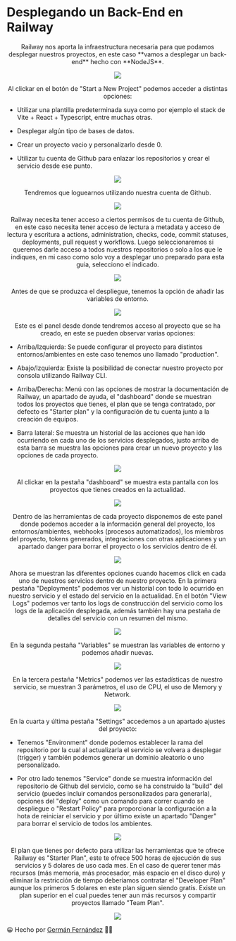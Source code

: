 
# Desplegando un Back-End en Railway

<p align="center">
Railway nos aporta la infraestructura necesaria para que podamos desplegar nuestros proyectos, en este caso **vamos a desplegar un back-end** hecho con **NodeJS**.
</p>

<p align="center">
  <img src="./Imagenes_Readme/Railway.png">
</p>

<p align="center">
Al clickar en el botón de "Start a New Project" podemos acceder a distintas opciones:

- Utilizar una plantilla predeterminada suya como por ejemplo el stack de Vite + React + Typescript, entre muchas otras.
 
- Desplegar algún tipo de bases de datos.
  
- Crear un proyecto vacio y personalizarlo desde 0.
 
- Utilizar tu cuenta de Github para enlazar los repositorios y crear el servicio desde ese punto.
  
</p>

<p align="center">
  <img src="./Imagenes_Readme/NuevoProyecto.png">
</p>

<p align="center">
Tendremos que loguearnos utilizando nuestra cuenta de Github.
</p>

<p align="center">
  <img src="./Imagenes_Readme/LoginGithub.png">
</p>

<p align="center">
Railway necesita tener acceso a ciertos permisos de tu cuenta de Github, en este caso necesita tener acceso de lectura a metadata y acceso de lectura y escritura a actions, administration, checks, code, commit statuses, deployments, pull request y workflows. Luego seleccionaremos si queremos darle acceso a todos nuestros repositorios o solo a los que le indiques, en mi caso como solo voy a desplegar uno preparado para esta guia, selecciono el indicado.
</p>

<p align="center">
  <img src="./Imagenes_Readme/AccesoRailwayGithub.png">
</p>

<p align="center">
Antes de que se produzca el despliegue, tenemos la opción de añadir las variables de entorno.
</p>

<p align="center">
  <img src="./Imagenes_Readme/AñadirVariablesEntorno.png">
</p>

<p align="center">
Este es el panel desde donde tendremos acceso al proyecto que se ha creado, en este se pueden observar varias opciones:

- Arriba/Izquierda: Se puede configurar el proyecto para distintos entornos/ambientes en este caso tenemos uno llamado "production".
  
- Abajo/Izquierda: Existe la posibilidad de conectar nuestro proyecto por consola utilizando Railway CLI.
  
- Arriba/Derecha: Menú con las opciones de mostrar la documentación de Railway, un apartado de ayuda, el "dashboard" donde se muestran todos los proyectos que tienes, el plan que se tenga contratado, por defecto es "Starter plan" y la configuración de tu cuenta junto a la creación de equipos.
  
- Barra lateral: Se muestra un historial de las acciones que han ido ocurriendo en cada uno de los servicios desplegados, justo arriba de esta barra se muestra las opciones para crear un nuevo proyecto y las opciones de cada proyecto.
</p>

<p align="center">
  <img src="./Imagenes_Readme/Dashboard.png">
</p>

<p align="center">
Al clickar en la pestaña "dashboard" se muestra esta pantalla con los proyectos que tienes creados en la actualidad.
</p>

<p align="center">
  <img src="./Imagenes_Readme/Proyectos.png">
</p>

<p align="center">
Dentro de las herramientas de cada proyecto disponemos de este panel donde podemos acceder a la información general del proyecto, los entornos/ambientes, webhooks (procesos automatizados), los miembros del proyecto, tokens generados, integraciones con otras aplicaciones y un apartado danger para borrar el proyecto o los servicios dentro de él.
</p>

<p align="center">
  <img src="./Imagenes_Readme/ProyectoSettings.png">
</p>

<p align="center">
Ahora se muestran las diferentes opciones cuando hacemos click en cada uno de nuestros servicios dentro de nuestro proyecto. En la primera pestaña "Deployments" podemos ver un historial con todo lo ocurrido en nuestro servicio y el estado del servicio en la actualidad. En el botón "View Logs" podemos ver tanto los logs de construcción del servicio como los logs de la aplicación desplegada, además también hay una pestaña de detalles del servicio con un resumen del mismo.
</p>

<p align="center">
  <img src="./Imagenes_Readme/Deployments.png">
</p>

<p align="center">
En la segunda pestaña "Variables" se muestran las variables de entorno y podemos añadir nuevas.
</p>

<p align="center">
  <img src="./Imagenes_Readme/Variables.png">
</p>

<p align="center">
En la tercera pestaña "Metrics" podemos ver las estadísticas de nuestro servicio, se muestran 3 parámetros, el uso de CPU, el uso de Memory y Network.
</p>

<p align="center">
  <img src="./Imagenes_Readme/Metrics.png">
</p>

<p align="center">
En la cuarta y última pestaña "Settings" accedemos a un apartado ajustes del proyecto:

- Tenemos "Environment" donde podemos establecer la rama del repositorio por la cual al actualizarla el servicio se volvera a desplegar (trigger) y también podemos generar un dominio aleatorio o uno personalizado.
  
- Por otro lado tenemos "Service" donde se muestra información del repositorio de Github del servicio, como se ha construido la "build" del servicio (puedes incluir comandos personalizados para generarla), opciones del "deploy" como un comando para correr cuando se despliegue o "Restart Policy" para proporcionar la configuración a la hota de reiniciar el servicio y por último existe un apartado "Danger" para borrar el servicio de todos los ambientes.
</p>

<p align="center">
  <img src="./Imagenes_Readme/Settings.png">
</p>

<p align="center">
El plan que tienes por defecto para utilizar las herramientas que te ofrece Railway es "Starter Plan", este te ofrece 500 horas de ejecución de sus servicios y 5 dolares de uso cada mes. En el caso de querer tener más recursos (más memoria, más procesador, más espacio en el disco duro) y eliminar la restricción de tiempo deberiamos contratar el "Developer Plan" aunque los primeros 5 dolares en este plan siguen siendo gratis. Existe un plan superior en el cual puedes tener aun más recursos y compartir proyectos llamado "Team Plan".
</p>

<p align="center">
  <img src="./Imagenes_Readme/Usage.png">
</p>

😀 Hecho por [Germán Fernández](https://www.linkedin.com/in/geerdev/) :technologist: